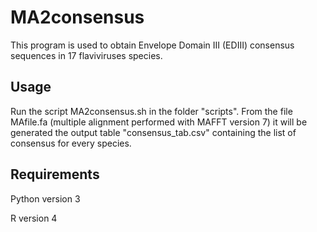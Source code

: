 # MA2consensus

This program is used to obtain Envelope Domain III (EDIII) consensus sequences in 17 flaviviruses species.

## Usage

Run the script MA2consensus.sh in the folder "scripts". 
From the file MAfile.fa (multiple alignment performed with MAFFT version 7) it will be generated the output table "consensus_tab.csv" containing the list of consensus for every species.

## Requirements

Python version 3

R version 4
